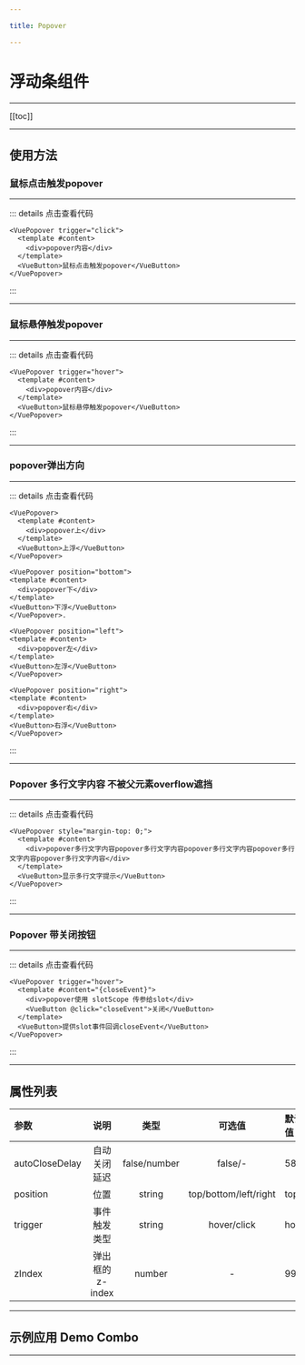 ```yaml
---

title: Popover

---
```


# 浮动条组件

---

[[toc]]

---

## 使用方法

### 鼠标点击触发popover

---

<ClientOnly>

<popover-click></popover-click>

</ClientOnly>

::: details 点击查看代码
```vue
<VuePopover trigger="click">
  <template #content>
    <div>popover内容</div>
  </template>
  <VueButton>鼠标点击触发popover</VueButton>
</VuePopover>
```
:::

---

### 鼠标悬停触发popover

---

<ClientOnly>

<popover-hover></popover-hover>

</ClientOnly>

::: details 点击查看代码
```vue
<VuePopover trigger="hover">
  <template #content>
    <div>popover内容</div>
  </template>
  <VueButton>鼠标悬停触发popover</VueButton>
</VuePopover>
```
:::

---

### popover弹出方向

---

<ClientOnly>

<popover-up></popover-up>
<popover-down></popover-down>
<popover-left></popover-left>
<popover-right></popover-right>

</ClientOnly>

::: details 点击查看代码
```vue
<VuePopover>
  <template #content>
    <div>popover上</div>
  </template>
  <VueButton>上浮</VueButton>
</VuePopover>

<VuePopover position="bottom">
<template #content>
  <div>popover下</div>
</template>
<VueButton>下浮</VueButton>
</VuePopover>.

<VuePopover position="left">
<template #content>
  <div>popover左</div>
</template>
<VueButton>左浮</VueButton>
</VuePopover>

<VuePopover position="right">
<template #content>
  <div>popover右</div>
</template>
<VueButton>右浮</VueButton>
</VuePopover>
```
:::

---

### Popover 多行文字内容 不被父元素overflow遮挡

---

<ClientOnly>

<popover-multi></popover-multi>

</ClientOnly>

::: details 点击查看代码
```vue
<VuePopover style="margin-top: 0;">
  <template #content>
    <div>popover多行文字内容popover多行文字内容popover多行文字内容popover多行文字内容popover多行文字内容</div>
  </template>
  <VueButton>显示多行文字提示</VueButton>
</VuePopover>
```
:::

---

### Popover 带关闭按钮

---

<ClientOnly>

<popover-close></popover-close>

</ClientOnly>

::: details 点击查看代码
```vue
<VuePopover trigger="hover">
  <template #content="{closeEvent}">
    <div>popover使用 slotScope 传参给slot</div>
    <VueButton @click="closeEvent">关闭</VueButton>
  </template>
  <VueButton>提供slot事件回调closeEvent</VueButton>
</VuePopover>
```
:::

---

## 属性列表

| 参数       |  说明   | 类型 | 可选值 | 默认值 |
| :-------- |:----------:|:------:|:-----:|:-----|
| autoCloseDelay |  自动关闭延迟 | false/number  |  false/- | 580 |
| position       |  位置 | string  |  top/bottom/left/right | top |
| trigger        |  事件触发类型 | string  |  hover/click | hover |
| zIndex        |  弹出框的z-index | number  |  - | 999 |

---

## 示例应用 Demo Combo



---
